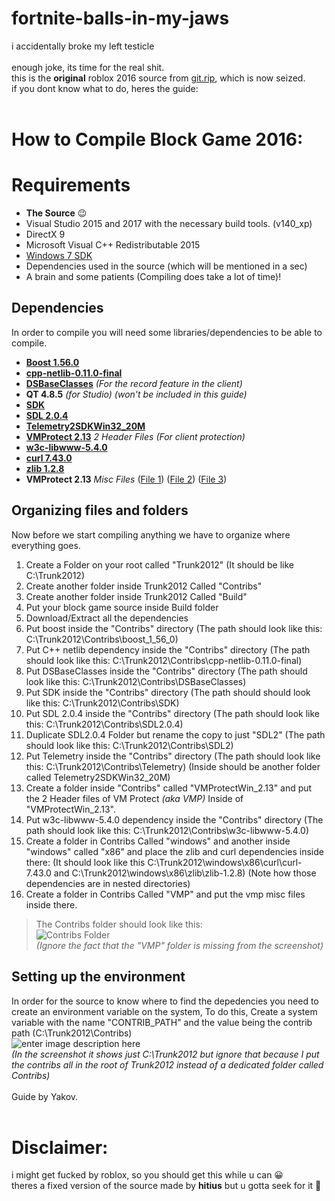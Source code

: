 # fortnite-balls-in-my-jaws
i accidentally broke my left testicle
<br>
<br>
enough joke, its time for the real shit.<br>
this is the **original** roblox 2016 source from [git.rip](http://git.rip/), which is now seized.<br>
if you dont know what to do, heres the guide:<br>
<br>
# How to Compile Block Game 2016:

# Requirements

 - **The Source** 😉
 - Visual Studio 2015 and 2017 with the necessary build tools. (v140_xp)
 - DirectX 9
 - Microsoft Visual C++ Redistributable 2015
 - [Windows 7 SDK](https://www.microsoft.com/en-us/download/details.aspx?id=8279)
 - Dependencies used in the source (which will be mentioned in a sec)
 - A brain and some patients (Compiling does take a lot of time)!

## Dependencies

In order to compile you will need some libraries/dependencies to be able to compile.

 - **[Boost 1.56.0](https://www.boost.org/users/history/version_1_56_0.html)**
 - **[cpp-netlib-0.11.0-final](https://github.com/cpp-netlib/cpp-netlib/releases/tag/cpp-netlib-0.11.0-final)**
 - **[DSBaseClasses](https://cdn.discordapp.com/attachments/462956576526041101/798917355672436817/DSBaseClasses.zip)** *(For the record feature in the client)*
 - **QT 4.8.5** *(for Studio) (won't be included in this guide)*
 - **[SDK](https://mega.nz/file/GkFjxChI#M9rgAczMFpw6NEAPI_gmZkkQ-vcgkGTxxBekgnula5Y)**
 - **[SDL 2.0.4](https://www.libsdl.org/release/SDL2-2.0.4.zip)**
 - **[Telemetry2SDKWin32_20M](https://cdn.discordapp.com/attachments/462956576526041101/798917365261139998/Telemetry.zip)**
 - **[VMProtect 2.13](https://pastebin.com/BeyEqyPk)** *2 Header Files* *(For client protection)*
 - **[w3c-libwww-5.4.0](https://www.w3.org/Library/Distribution/old/w3c-libwww-5.4.0.zip)**
 - **[curl 7.43.0](https://curl.se/download/curl-7.43.0.zip)**
 - **[zlib 1.2.8](https://zlib.net/fossils/zlib-1.2.8.tar.gz)**
 - **VMProtect 2.13** *Misc Files* ([File 1](https://cdn.discordapp.com/attachments/705472616600698910/798662082051702825/VMProtectSDK32.lib)) ([File 2](https://cdn.discordapp.com/attachments/705472616600698910/798662083692068924/VMProtectSDK.h)) ([File 3](https://cdn.discordapp.com/attachments/705472616600698910/798662086116900904/VMProtectSDK32.dll))

## Organizing files and folders

Now before we start compiling anything we have to organize where everything goes.

 1. Create a Folder on your root called "Trunk2012" (It should be like C:\Trunk2012)
 2. Create another folder inside Trunk2012 Called "Contribs"
 3. Create another folder inside Trunk2012 Called "Build"
 4. Put your block game source inside Build folder
 5. Download/Extract all the dependencies
 6. Put boost inside the "Contribs" directory (The path should look like this: C:\Trunk2012\Contribs\boost_1_56_0)
 7. Put C++ netlib dependency inside the "Contribs" directory (The path should look like this: C:\Trunk2012\Contribs\cpp-netlib-0.11.0-final)
 8. Put DSBaseClasses inside the "Contribs" directory (The path should look like this: C:\Trunk2012\Contribs\DSBaseClasses)
 9. Put SDK inside the "Contribs" directory (The path should should look like this: C:\Trunk2012\Contribs\SDK)
 10. Put SDL 2.0.4 inside the "Contribs" directory (The path should look like this: C:\Trunk2012\Contribs\SDL2.0.4)
 11. Duplicate SDL2.0.4 Folder but rename the copy to just "SDL2"  (The path should look like this: C:\Trunk2012\Contribs\SDL2)
 12. Put Telemetry inside the "Contribs" directory (The path should look like this: C:\Trunk2012\Contribs\Telemetry) (Inside should be another folder called Telemetry2SDKWin32_20M)
 13. Create a folder inside "Contribs" called "VMProtectWin_2.13" and put the 2 Header files of VM Protect *(aka VMP)* Inside of "VMProtectWin_2.13".
 14. Put w3c-libwww-5.4.0 dependency inside the "Contribs" directory (The path should look like this: C:\Trunk2012\Contribs\w3c-libwww-5.4.0)
 15. Create a folder in Contribs Called "windows" and another inside "windows" called "x86" and place the zlib and curl dependencies inside there: (It should look like this C:\Trunk2012\windows\x86\curl\curl-7.43.0 and C:\Trunk2012\windows\x86\zlib\zlib-1.2.8) (Note how those dependencies are in nested directories)
 16. Create a folder in Contribs Called "VMP" and put the vmp misc files inside there.

>The Contribs folder should look like this:<br>
![Contribs Folder](https://i.imgur.com/s7fvVzu.png)<br>
*(Ignore the fact that the "VMP" folder is missing from the screenshot)*

## Setting up the environment
In order for the source to know where to find the depedencies you need to create an environment variable on the system, To do this, Create a system variable with the name "CONTRIB_PATH" and the value being the contrib path (C:\Trunk2012\Contribs) <br>
![enter image description here](https://images-ext-2.discordapp.net/external/KwezZ33xuHYr0lZXYqA4cpTMVOWdjfCldRsJwXuPBEs/https/i.imgur.com/l9SxGvr.png)<br>
*(In the screenshot it shows just C:\Trunk2012 but ignore that because I put the contribs all in the root of Trunk2012 instead of a dedicated folder called Contribs)*
<br><br>
Guide by Yakov.<br><br>
# Disclaimer:
i might get fucked by roblox, so you should get this while u can 😀<br>
theres a fixed version of the source made by **hitius** but u gotta seek for it 👀<br>
